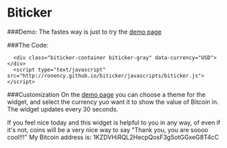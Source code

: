 Biticker
========

###Demo:
The fastes way is just to try the [demo page](http://ronency.github.io/biticker/)

###The Code:
```
  <div class="biticker-container biticker-gray" data-currency="USD"></div>
  <script type="text/javascript" src="http://ronency.github.io/biticker/javascripts/biticker.js"></script>
```

###Customization
On the [demo page](http://ronency.github.io/biticker/) you can choose a theme for the widget, and select the currency yuo want it to show the value of Bitcoin in.
The widget updates every 30 seconds.

If you feel nice today and this widget is helpful to you in any way, of even if it's not, coins will be a very nice way to say "Thank you, you are soooo cool!!!"
My Bitcoin address is: 1KZDVHiRQL2HecpQosF3g5otGGxeG8T4cC
